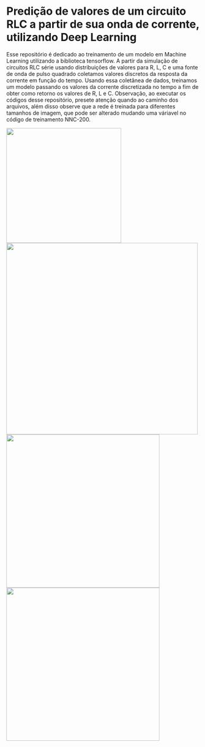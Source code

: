 # Predição de valores de um circuito RLC a partir de sua onda de corrente, utilizando Deep Learning
Esse repositório é dedicado ao treinamento de um modelo em Machine Learning utilizando a biblioteca tensorflow. 
A partir da simulação de circuitos RLC série usando distribuições de valores para R, L, C e uma fonte de onda de pulso quadrado coletamos valores discretos da resposta da corrente em função do tempo.
Usando essa coletânea de dados, treinamos um modelo passando os valores da corrente discretizada no tempo a fim de obter como retorno os valores de R, L e C.
Observação, ao executar os códigos desse repositório, presete atenção quando ao caminho dos arquivos, além disso observe que a rede é treinada para diferentes tamanhos de imagem, que pode ser alterado mudando uma váriavel no código de treinamento NNC-200.

<img src="https://github.com/ygordealmeida/Modelo_simulador/assets/140769575/2516b844-1d27-4ceb-a3ab-2337c417f8ce" width="300">
<img src="https://github.com/ygordealmeida/Modelo_simulador/assets/140769575/54fdb90e-d921-4e43-a0bc-192a6c50ae1e" width="500">
<img src="https://github.com/ygordealmeida/Modelo_simulador/assets/140769575/3ca65e66-caba-48e6-9679-4e2fa65b6957" width="400">
<img src="https://github.com/ygordealmeida/Modelo_simulador/assets/140769575/e0cb704d-9774-4879-a4ff-9f999d1fa0a1" width="400">
